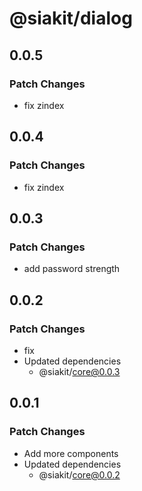 # @siakit/dialog

## 0.0.5

### Patch Changes

- fix zindex

## 0.0.4

### Patch Changes

- fix zindex

## 0.0.3

### Patch Changes

- add password strength

## 0.0.2

### Patch Changes

- fix
- Updated dependencies
  - @siakit/core@0.0.3

## 0.0.1

### Patch Changes

- Add more components
- Updated dependencies
  - @siakit/core@0.0.2
